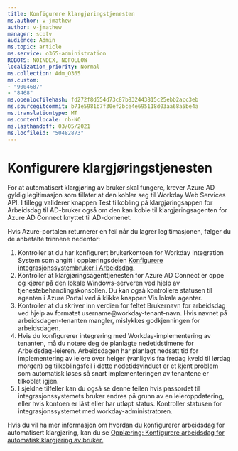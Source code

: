 ```yaml
---
title: Konfigurere klargjøringstjenesten
ms.author: v-jmathew
author: v-jmathew
manager: scotv
audience: Admin
ms.topic: article
ms.service: o365-administration
ROBOTS: NOINDEX, NOFOLLOW
localization_priority: Normal
ms.collection: Adm_O365
ms.custom:
- "9004687"
- "8468"
ms.openlocfilehash: fd272f8d554d73c87b832443815c25ebb2acc3eb
ms.sourcegitcommit: b71e5981b7f30ef2bce4e695118d03aa68a5be4a
ms.translationtype: MT
ms.contentlocale: nb-NO
ms.lasthandoff: 03/05/2021
ms.locfileid: "50482873"
---
```

# <a name="configuring-the-provision-service"></a>Konfigurere klargjøringstjenesten

For at automatisert klargjøring av bruker skal fungere, krever Azure AD gyldig legitimasjon som tillater at den kobler seg til Workday Web Services API. I tillegg validerer knappen Test tilkobling på klargjøringsappen for Arbeidsdag til AD-bruker også om den kan koble til klargjøringsagenten for Azure AD Connect knyttet til AD-domenet.

Hvis Azure-portalen returnerer en feil når du lagrer legitimasjonen, følger du de anbefalte trinnene nedenfor:

1. Kontroller at du har konfigurert brukerkontoen for Workday Integration System som angitt i opplæringsdelen [Konfigurere integrasjonssystembruker i Arbeidsdag.](https://docs.microsoft.com/azure/active-directory/saas-apps/workday-inbound-tutorial)
2. Kontroller at klargjøringsagenttjenesten for Azure AD Connect er oppe og kjører på den lokale Windows-serveren ved hjelp av tjenestebehandlingskonsollen. Du kan også kontrollere statusen til agenten i Azure Portal ved å klikke knappen Vis lokale agenter.
3. Kontroller at du skriver inn verdien for feltet Brukernavn for arbeidsdag ved hjelp av formatet username@workday-tenant-navn. Hvis navnet på arbeidsdagen-tenanten mangler, mislykkes godkjenningen for arbeidsdagen.
4. Hvis du konfigurerer integrering med Workday-implementering av tenanten, må du notere deg de planlagte nedetidstimene for Arbeidsdag-leieren. Arbeidsdagen har planlagt nedsatt tid for implementering av leiere over helger (vanligvis fra fredag kveld til lørdag morgen) og tilkoblingsfeil i dette nedetidsvinduet er et kjent problem som automatisk løses så snart implementeringen av tenantene er tilkoblet igjen.
5. I sjeldne tilfeller kan du også se denne feilen hvis passordet til integrasjonssystemets bruker endres på grunn av en leieroppdatering, eller hvis kontoen er låst eller har utløpt status. Kontroller statusen for integrasjonssystemet med workday-administratoren.

Hvis du vil ha mer informasjon om hvordan du konfigurerer arbeidsdag for automatisert klargjøring, kan du se [Opplæring: Konfigurere arbeidsdag for automatisk klargjøring av bruker.](https://docs.microsoft.com/azure/active-directory/saas-apps/workday-inbound-tutorial)
